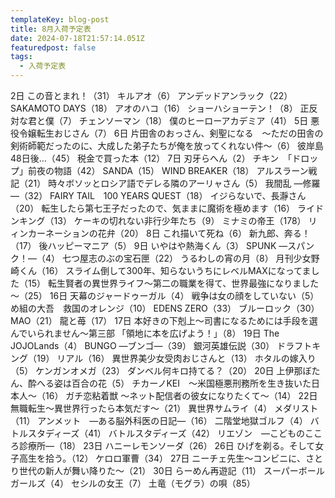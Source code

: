```yaml
---
templateKey: blog-post
title: 8月入荷予定表
date: 2024-07-18T21:57:14.051Z
featuredpost: false
tags:
  - 入荷予定表
---
```

2日	この音とまれ！（31）
	キルアオ（6）
	アンデッドアンラック（22）
	SAKAMOTO DAYS（18）
	アオのハコ（16）
	ショーハショーテン！（8）
	正反対な君と僕（7）
	チェンソーマン（18）
	僕のヒーローアカデミア（41）
5日	悪役令嬢転生おじさん（7）
6日	片田舎のおっさん、剣聖になる　～ただの田舎の剣術師範だったのに、大成した弟子たちが俺を放ってくれない件～（6）
	彼岸島　48日後…（45）
	税金で買った本（12）
7日	刃牙らへん（2）
	チキン　「ドロップ」前夜の物語（42）
	SANDA（15）
	WIND BREAKER（18）
	アルスラーン戦記（21）
	時々ボソッとロシア語でデレる隣のアーリャさん（5）
	我間乱 ―修羅―（32）
	FAIRY TAIL　100 YEARS QUEST（18）
	イジらないで、長瀞さん（20）
	転生したら第七王子だったので、気ままに魔術を極めます（16）
	ライドンキング（13）
	ケーキの切れない非行少年たち（9）
	ミナミの帝王（178）
	リィンカーネーションの花弁（20）
8日	これ描いて死ね（6）
	新九郎、奔る！（17）
	後ハッピーマニア（5）
9日	いやはや熱海くん（3）
	SPUNK ―スパンク！―（4）
	七つ屋志のぶの宝石匣（22）
	うるわしの宵の月（8）
	月刊少女野崎くん（16）
	スライム倒して300年、知らないうちにレベルMAXになってました（15）
	転生賢者の異世界ライフ～第二の職業を得て、世界最強になりました～（25）
16日	天幕のジャードゥーガル（4）
	戦争は女の顔をしていない（5）
	め組の大吾　救国のオレンジ（10）
	EDENS ZERO（33）
	ブルーロック（30）
	MAO（21）
	龍と苺（17）
17日	本好きの下剋上～司書になるためには手段を選んでいられません～第三部 「領地に本を広げよう！」（8）
19日	The JOJOLands（4）
	BUNGO ―ブンゴ―（39）
	銀河英雄伝説（30）
	ドラフトキング（19）
	リアル（16）
	異世界美少女受肉おじさんと（13）
	ホタルの嫁入り（5）
	ケンガンオメガ（23）
	ダンベル何キロ持てる？（20）
20日	上伊那ぼたん、酔へる姿は百合の花（5）
	チカーノKEI　～米国極悪刑務所を生き抜いた日本人～（16）
	ガチ恋粘着獣 ～ネット配信者の彼女になりたくて～（14）
22日	無職転生～異世界行ったら本気だす～（21）
	異世界サムライ（4）
	メダリスト（11）
	アンメット　―ある脳外科医の日記―（16）
	二階堂地獄ゴルフ（4）
	バトルスタディーズ（41）
	バトルスタディーズ（42）
	リエゾン　―こどものこころ診療所―（18）
23日	ハニーレモンソーダ（26）
26日	ひげを剃る。そして女子高生を拾う。（12）
	ケロロ軍曹（34）
27日	ニーチェ先生～コンビニに、さとり世代の新人が舞い降りた～（21）
30日	らーめん再遊記（11）
	スーパーボールガールズ（4）
	セシルの女王（7）
	土竜（モグラ）の唄（85）